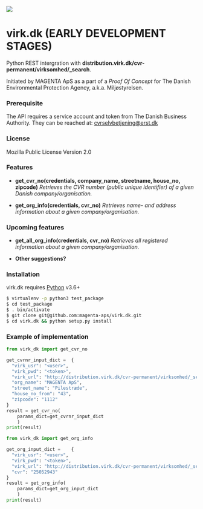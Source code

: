 [![](https://www.magenta.dk/wp-content/uploads/2019/03/cropped-magenta_logo-2.png)](https://magenta.dk)

# virk.dk (EARLY DEVELOPMENT STAGES)

Python REST intergration with **distribution.virk.dk/cvr-permanent/virksomhed/_search**.

Initiated by MAGENTA ApS as a part of a *Proof Of Concept* for The Danish Environmental Protection Agency, a.k.a. Miljøstyrelsen.

### Prerequisite

The API requires a service account and token from The Danish Business Authority. They can be reached at: cvrselvbetjening@erst.dk

### License

Mozilla Public License Version 2.0

### Features

  - **get_cvr_no(credentials, company_name, streetname, house_no, zipcode)**
  *Retrieves the CVR number (public unique identifier) of a given Danish company/organisation.*

  - **get_org_info(credentials, cvr_no)**
  *Retrieves name- and address information about a given company/organisation.*

### Upcoming features

  - **get_all_org_info(credentials, cvr_no)**
  *Retrieves all registered information about a given company/organisation.*

  - **Other suggestions?**

### Installation

virk.dk requires [Python](https://www.python.org/) v3.6+

```sh
$ virtualenv -p python3 test_package
$ cd test_package
$ . bin/activate
$ git clone git@github.com:magenta-aps/virk.dk.git 
$ cd virk.dk && python setup.py install
```

### Example of implementation

```python
from virk_dk import get_cvr_no

get_cvrnr_input_dict =	{
  "virk_usr": "<user>",
  "virk_pwd": "<token>",
  "virk_url": "http://distribution.virk.dk/cvr-permanent/virksomhed/_search",
  "org_name": "MAGENTA ApS",
  "street_name": "Pilestræde",
  "house_no_from": "43",
  "zipcode": "1112"
}
result = get_cvr_no(
    params_dict=get_cvrnr_input_dict
    )
print(result)
```
```python
from virk_dk import get_org_info

get_org_input_dict =	{
  "virk_usr": "<user>",
  "virk_pwd": "<token>",
  "virk_url": "http://distribution.virk.dk/cvr-permanent/virksomhed/_search",
  "cvr": "25052943"
}
result = get_org_info(
    params_dict=get_org_input_dict
    )
print(result)
```